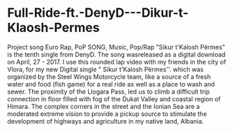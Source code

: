 # Full-Ride-ft.-DenyD---Dikur-t-Klaosh-Permes
Project song
Euro Rap, PoP SONG, Music, Pop/Rap
"Sikur t'Kalosh Përmes" is the tenth single from DenyD. The song wasreleased as a digital download on April, 27 - 2017.
I use this rounded lap video with my friends in the city of Vlora, for my new Digital single " Sikur t'Kalosh Përmes''.  which was organized by the Steel Wings Motorcycle team, like a source of a fresh water and food (fish game) for a real ride as well as a place to wash and sewer.
    The proximity of  the Llogara Pass, led us to climb a difficult trip connection in  floor filled with fog of the Dukat Valley and coastal region of Himara. The complex corners in the street and  the Ionian Sea are a moderated extreme vision to provide a pickup source  to stimulate the development of highways and agriculture in my native land, Albania.
